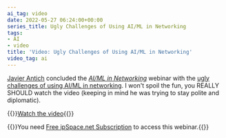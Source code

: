 ```yaml
---
ai_tag: video
date: 2022-05-27 06:24:00+00:00
series_title: Ugly Challenges of Using AI/ML in Networking
tags:
- AI
- video
title: 'Video: Ugly Challenges of Using AI/ML in Networking'
video_tag: ai
---
```

[Javier Antich](https://www.ipspace.net/Author:Javier_Antich) concluded the _[AI/ML in Networking](https://www.ipspace.net/AI_and_ML_in_Networking)_ webinar with the [ugly challenges of using AI/ML in networking](https://my.ipspace.net/bin/get/AI/3.3%20-%20The%20Ugly%20Challenges.mp4?doccode=AI). I won't spoil the fun, you REALLY SHOULD watch the video (keeping in mind he was trying to stay polite and diplomatic).

{{<jump>}}[Watch the video](https://my.ipspace.net/bin/get/AI/3.3%20-%20The%20Ugly%20Challenges.mp4?doccode=AI){{</jump>}}

{{<note free>}}You need [Free ipSpace.net Subscription](https://www.ipspace.net/Subscription/Free) to access this webinar.{{</note>}}
